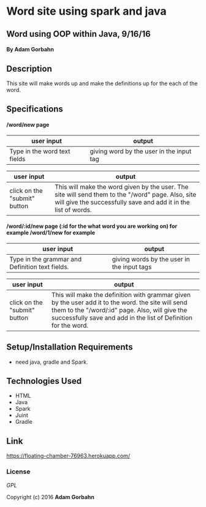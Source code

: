 # Word site using spark and java

## Word using OOP within Java, 9/16/16

#### By **Adam Gorbahn**

## Description
This site will make words up and make the definitions up for the each of the word. 

## Specifications

#### /word/new page

user input                | output
------------------------- | -------------
Type in the word text fields | giving word by the user in the input tag

user input                | output
------------------------- | -------------
click on the "submit" button | This will make the word given by the user. The site will send them to the "/word" page. Also, site will give the successfully save and add it in the list of words.


#### /word/:id/new page (:id for the what word you are working on) for example /word/1/new for example

user input                | output
------------------------- | -------------
Type in the grammar and Definition text fields. | giving words by the user in the input tags

user input                | output
------------------------- | -------------
click on the "submit" button | This will make the definition with grammar given by the user add it to the word. the site will send them to the "/word/:id" page. Also, will give the successfully save and add in the list of Definition for the word.

## Setup/Installation Requirements

* need java, gradle and Spark.

## Technologies Used

* HTML
* Java
* Spark
* Juint
* Gradle

## Link

https://floating-chamber-76963.herokuapp.com/

### License

*GPL*

Copyright (c) 2016 **Adam Gorbahn**
